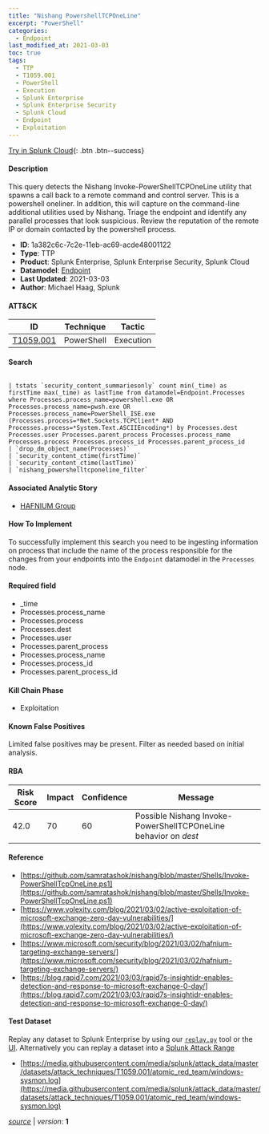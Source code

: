```yaml
---
title: "Nishang PowershellTCPOneLine"
excerpt: "PowerShell"
categories:
  - Endpoint
last_modified_at: 2021-03-03
toc: true
tags:
  - TTP
  - T1059.001
  - PowerShell
  - Execution
  - Splunk Enterprise
  - Splunk Enterprise Security
  - Splunk Cloud
  - Endpoint
  - Exploitation
---
```




[Try in Splunk Cloud](https://www.splunk.com/en_us/cyber-security.html){: .btn .btn--success}

#### Description

This query detects the Nishang Invoke-PowerShellTCPOneLine utility that spawns a call back to a remote command and control server. This is a powershell oneliner. In addition, this will capture on the command-line additional utilities used by Nishang. Triage the endpoint and identify any parallel processes that look suspicious. Review the reputation of the remote IP or domain contacted by the powershell process.

- **ID**: 1a382c6c-7c2e-11eb-ac69-acde48001122
- **Type**: TTP
- **Product**: Splunk Enterprise, Splunk Enterprise Security, Splunk Cloud
- **Datamodel**: [Endpoint](https://docs.splunk.com/Documentation/CIM/latest/User/Endpoint)
- **Last Updated**: 2021-03-03
- **Author**: Michael Haag, Splunk


#### ATT&CK

| ID          | Technique   | Tactic       |
| ----------- | ----------- |--------------|
| [T1059.001](https://attack.mitre.org/techniques/T1059/001/) | PowerShell | Execution |


#### Search

```

| tstats `security_content_summariesonly` count min(_time) as firstTime max(_time) as lastTime from datamodel=Endpoint.Processes where Processes.process_name=powershell.exe OR Processes.process_name=pwsh.exe OR Processes.process_name=PowerShell_ISE.exe (Processes.process=*Net.Sockets.TCPClient* AND Processes.process=*System.Text.ASCIIEncoding*) by Processes.dest Processes.user Processes.parent_process Processes.process_name Processes.process Processes.process_id Processes.parent_process_id 
| `drop_dm_object_name(Processes)` 
| `security_content_ctime(firstTime)`
| `security_content_ctime(lastTime)`
| `nishang_powershelltcponeline_filter`
```

#### Associated Analytic Story
* [HAFNIUM Group](/stories/hafnium_group)


#### How To Implement
To successfully implement this search you need to be ingesting information on process that include the name of the process responsible for the changes from your endpoints into the `Endpoint` datamodel in the `Processes` node.

#### Required field
* _time
* Processes.process_name
* Processes.process
* Processes.dest
* Processes.user
* Processes.parent_process
* Processes.process_name
* Processes.process_id
* Processes.parent_process_id


#### Kill Chain Phase
* Exploitation


#### Known False Positives
Limited false positives may be present. Filter as needed based on initial analysis.



#### RBA

| Risk Score  | Impact      | Confidence   | Message      |
| ----------- | ----------- |--------------|--------------|
| 42.0 | 70 | 60 | Possible Nishang Invoke-PowerShellTCPOneLine behavior on $dest$ |



#### Reference

* [https://github.com/samratashok/nishang/blob/master/Shells/Invoke-PowerShellTcpOneLine.ps1](https://github.com/samratashok/nishang/blob/master/Shells/Invoke-PowerShellTcpOneLine.ps1)
* [https://www.volexity.com/blog/2021/03/02/active-exploitation-of-microsoft-exchange-zero-day-vulnerabilities/](https://www.volexity.com/blog/2021/03/02/active-exploitation-of-microsoft-exchange-zero-day-vulnerabilities/)
* [https://www.microsoft.com/security/blog/2021/03/02/hafnium-targeting-exchange-servers/](https://www.microsoft.com/security/blog/2021/03/02/hafnium-targeting-exchange-servers/)
* [https://blog.rapid7.com/2021/03/03/rapid7s-insightidr-enables-detection-and-response-to-microsoft-exchange-0-day/](https://blog.rapid7.com/2021/03/03/rapid7s-insightidr-enables-detection-and-response-to-microsoft-exchange-0-day/)



#### Test Dataset
Replay any dataset to Splunk Enterprise by using our [`replay.py`](https://github.com/splunk/attack_data#using-replaypy) tool or the [UI](https://github.com/splunk/attack_data#using-ui).
Alternatively you can replay a dataset into a [Splunk Attack Range](https://github.com/splunk/attack_range#replay-dumps-into-attack-range-splunk-server)

* [https://media.githubusercontent.com/media/splunk/attack_data/master/datasets/attack_techniques/T1059.001/atomic_red_team/windows-sysmon.log](https://media.githubusercontent.com/media/splunk/attack_data/master/datasets/attack_techniques/T1059.001/atomic_red_team/windows-sysmon.log)



[*source*](https://github.com/splunk/security_content/tree/develop/detections/endpoint/nishang_powershelltcponeline.yml) \| *version*: **1**